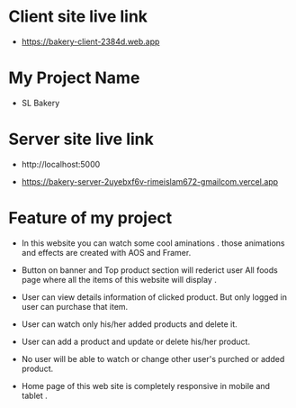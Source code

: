 # Client site live link

- https://bakery-client-2384d.web.app

# My Project Name

- SL Bakery

# Server site live link
- http://localhost:5000

- https://bakery-server-2uyebxf6v-rimeislam672-gmailcom.vercel.app

# Feature of my project

- In this website you can watch some cool aminations . those animations and effects are created with AOS and Framer.

- Button on banner and Top product section will rederict user All foods page where all the items of this website will display .

- User can view details information of clicked product. But only logged in user can purchase that item.

- User can watch only his/her added products and delete it.

- User can add a product and update or delete his/her product.

- No user will be able to watch or change other user's purched or added product.

- Home page of this web site is completely responsive in mobile and tablet .
